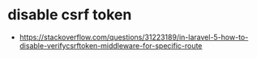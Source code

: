 

# disable csrf token

* https://stackoverflow.com/questions/31223189/in-laravel-5-how-to-disable-verifycsrftoken-middleware-for-specific-route
